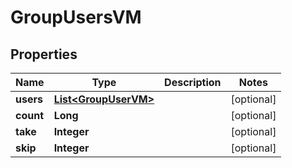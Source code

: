 

# GroupUsersVM


## Properties

| Name | Type | Description | Notes |
|------------ | ------------- | ------------- | -------------|
|**users** | [**List&lt;GroupUserVM&gt;**](GroupUserVM.md) |  |  [optional] |
|**count** | **Long** |  |  [optional] |
|**take** | **Integer** |  |  [optional] |
|**skip** | **Integer** |  |  [optional] |



